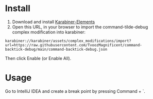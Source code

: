 # Install

1. Download and install [Karabiner-Elements](https://pqrs.org/osx/karabiner/)
2. Open this URL, in your browser to import the command-tilde-debug complex modification into karabiner:

`karabiner://karabiner/assets/complex_modifications/import?url=https://raw.githubusercontent.com/TvoozMagnificent/command-backtick-debug/main/command-backtick-debug.json`

Then click Enable (or Enable All). 

# Usage

Go to IntelliJ IDEA and create a break point by pressing Command + `. 
